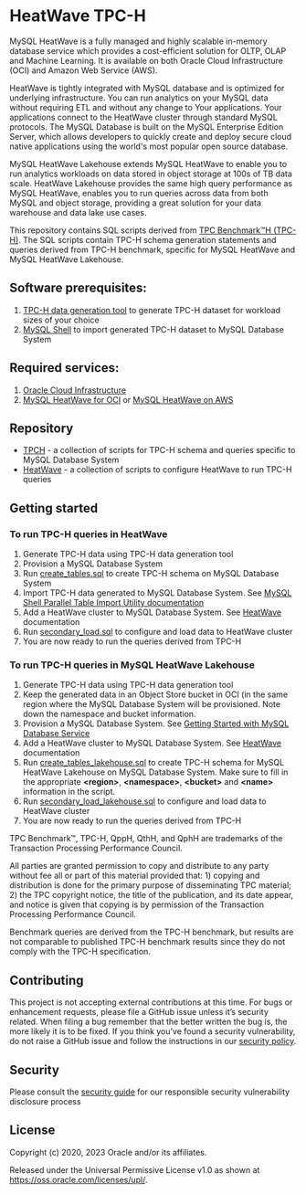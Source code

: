 # HeatWave TPC-H

MySQL HeatWave is a fully managed and highly scalable in-memory database service which provides a cost-efficient solution for 
OLTP, OLAP and Machine Learning. It is available on both Oracle Cloud Infrastructure (OCI) and Amazon Web Service (AWS).

HeatWave is tightly integrated with MySQL database and is optimized for underlying infrastructure.
You can run analytics on your MySQL data without requiring ETL and without any change to Your applications. Your 
applications connect to the HeatWave cluster through standard MySQL protocols.
The MySQL Database is built on the MySQL Enterprise Edition Server, which allows developers to quickly create and deploy secure 
cloud native applications using the world's most popular open source database. 

MySQL HeatWave Lakehouse extends MySQL HeatWave to enable you to run analytics workloads on data stored in object storage 
at 100s of TB data scale. HeatWave Lakehouse provides the same high query performance as MySQL HeatWave, enables you to run 
queries across data from both MySQL and object storage, providing a great solution for your data warehouse and data lake use cases.

This repository contains SQL scripts derived from [TPC Benchmark&trade;H (TPC-H)][1]. The SQL scripts contain TPC-H schema
generation statements and queries derived from TPC-H benchmark, specific for MySQL HeatWave and MySQL HeatWave Lakehouse.

## Software prerequisites:
1. [TPC-H data generation tool][2] to generate TPC-H dataset for workload sizes of your choice
2. [MySQL Shell][3] to import generated TPC-H dataset to MySQL Database System

## Required services:
1. [Oracle Cloud Infrastructure][9]
2. [MySQL HeatWave for OCI][4] or [MySQL HeatWave on AWS][5]

## Repository
* [TPCH](TPCH) - a collection of scripts for TPC-H schema and queries specific to MySQL Database System
* [HeatWave](HeatWave) - a collection of scripts to configure HeatWave to run TPC-H queries

## Getting started
### To run TPC-H queries in HeatWave
1. Generate TPC-H data using TPC-H data generation tool
2. Provision a MySQL Database System
3. Run [create_tables.sql](TPCH/create_tables.sql) to create TPC-H schema on MySQL Database System
4. Import TPC-H data generated to MySQL Database System. See [MySQL Shell Parallel Table Import Utility documentation][7]
5. Add a HeatWave cluster to MySQL Database System. See [HeatWave][8] documentation
6. Run [secondary_load.sql](HeatWave/secondary_load.sql) to configure and load data to HeatWave cluster
7. You are now ready to run the queries derived from TPC-H


### To run TPC-H queries in MySQL HeatWave Lakehouse
1. Generate TPC-H data using TPC-H data generation tool
2. Keep the generated data in an Object Store bucket in OCI (in the same region where the MySQL Database System will be provisioned. 
   Note down the namespace and bucket information.
3. Provision a MySQL Database System. See [Getting Started with MySQL Database Service][6]
4. Add a HeatWave cluster to MySQL Database System. See [HeatWave][8] documentation
5. Run [create_tables_lakehouse.sql](TPCH/create_tables_lakehouse.sql) to create TPC-H schema for MySQL HeatWave Lakehouse on MySQL Database System. 
   Make sure to fill in the appropriate **\<region\>**, **\<namespace\>**, **\<bucket\>** and **\<name\>** information in the script. 
6. Run [secondary_load_lakehouse.sql](HeatWave/secondary_load_lakehouse.sql) to configure and load data to HeatWave cluster
7. You are now ready to run the queries derived from TPC-H

[1]: http://www.tpc.org/tpch/
[2]: http://www.tpc.org/tpc_documents_current_versions/download_programs/tools-download-request5.asp?bm_type=TPC-H&bm_vers=2.18.0&mode=CURRENT-ONLY
[3]: https://dev.mysql.com/downloads/shell/
[4]: https://docs.oracle.com/en-us/iaas/mysql-database/doc/heatwave.html
[5]: https://dev.mysql.com/doc/heatwave-aws/en/
[6]: https://docs.cloud.oracle.com/en-us/iaas/mysql-database/doc/getting-started.html
[7]: https://dev.mysql.com/doc/mysql-shell/8.0/en/mysql-shell-utilities-parallel-table.html
[8]: https://docs.cloud.oracle.com/en-us/iaas/mysql-database/doc/mysql-analytics-engine.html
[9]: https://docs.cloud.oracle.com/en-us/iaas/Content/home.htm

TPC Benchmark&trade;, TPC-H, QppH, QthH, and QphH are trademarks of the Transaction Processing Performance
Council.

All parties are granted permission to copy and distribute to any party without fee all or part of this material provided
that: 1) copying and distribution is done for the primary purpose of disseminating TPC material; 2) the TPC
copyright notice, the title of the publication, and its date appear, and notice is given that copying is by permission of
the Transaction Processing Performance Council.

Benchmark queries are derived from the TPC-H benchmark, but results are not comparable to published TPC-H benchmark results since they do not comply with the TPC-H specification.

## Contributing

This project is not accepting external contributions at this time. For bugs or enhancement requests, please file a GitHub issue unless it’s security related. When filing a bug remember that the better written the bug is, the more likely it is to be fixed. If you think you’ve found a security vulnerability, do not raise a GitHub issue and follow the instructions in our [security policy](./SECURITY.md).

## Security

Please consult the [security guide](./SECURITY.md) for our responsible security vulnerability disclosure process

## License

Copyright (c) 2020, 2023 Oracle and/or its affiliates.

Released under the Universal Permissive License v1.0 as shown at
<https://oss.oracle.com/licenses/upl/>.
